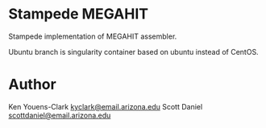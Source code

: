 # Stampede MEGAHIT

Stampede implementation of MEGAHIT assembler.

Ubuntu branch is singularity container based on ubuntu instead of CentOS.

# Author

Ken Youens-Clark <kyclark@email.arizona.edu>
Scott Daniel <scottdaniel@email.arizona.edu>

